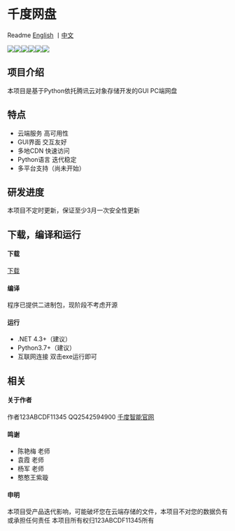 # 千度网盘

Readme [English](https://github.com/qiandu-smart/QianDuNetworkDisk/blob/master/README_EN.md) 丨[中文](https://github.com/qiandu-smart/QianDuNetworkDisk/blob/master/README.md)

![](https://img.shields.io/badge/build-123ABCDF11345-orange)![](https://img.shields.io/badge/develop-123ABCDF11345-green)![](https://img.shields.io/badge/debug-123ABCDF11345-red)![](https://img.shields.io/badge/Service%20provider-Tencent%20cloud-brightgreen)![](https://img.shields.io/badge/release-V1.1.3-red)![](https://img.shields.io/badge/language-Python-yellow)

## 项目介绍
本项目是基于Python依托腾讯云对象存储开发的GUI PC端网盘
## 特点
- 云端服务 高可用性
- GUI界面 交互友好
- 多地CDN 快速访问
- Python语言 迭代稳定
- 多平台支持（尚未开始）
 ## 研发进度
  本项目不定时更新，保证至少3月一次安全性更新
## 下载，编译和运行
#### 下载
[下载](https://github.com/qiandu-smart/QianDuNetworkDisk/releases)
#### 编译
程序已提供二进制包，现阶段不考虑开源
#### 运行
- .NET 4.3+（建议）
- Python3.7+（建议）
- 互联网连接
双击exe运行即可
## 相关
#### 关于作者
作者123ABCDF11345 QQ2542594900 
[千度智能官网](qianduzhineng.github.io)
#### 鸣谢
- 陈艳梅 老师
- 袁霞 老师
- 杨军 老师
 - 憨憨王紫璇
  #### 申明
本项目受产品迭代影响，可能破坏您在云端存储的文件，本项目不对您的数据负有或承担任何责任
本项目所有权归123ABCDF11345所有
 